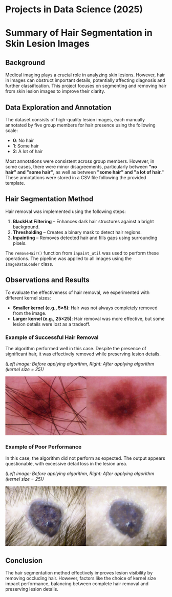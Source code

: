 # Projects in Data Science (2025)

# Summary of Hair Segmentation in Skin Lesion Images

## Background  
Medical imaging plays a crucial role in analyzing skin lesions. However, hair in images can obstruct important details, potentially affecting diagnosis and further classification. This project focuses on segmenting and removing hair from skin lesion images to improve their clarity.  

## Data Exploration and Annotation  
The dataset consists of high-quality lesion images, each manually annotated by five group members for hair presence using the following scale:  

- **0**: No hair  
- **1**: Some hair  
- **2**: A lot of hair  

Most annotations were consistent across group members. However, in some cases, there were minor disagreements, particularly between **"no hair" and "some hair"**, as well as between **"some hair" and "a lot of hair."** These annotations were stored in a CSV file following the provided template.  

## Hair Segmentation Method  
Hair removal was implemented using the following steps:  

1. **BlackHat Filtering** – Enhances dark hair structures against a bright background.  
2. **Thresholding** – Creates a binary mask to detect hair regions.  
3. **Inpainting** – Removes detected hair and fills gaps using surrounding pixels.  

The `removeHair()` function from `inpaint_util` was used to perform these operations. The pipeline was applied to all images using the `ImageDataLoader` class.  

## Observations and Results  
To evaluate the effectiveness of hair removal, we experimented with different kernel sizes:  

- **Smaller kernel (e.g., 5×5)**: Hair was not always completely removed from the image.  
- **Larger kernel (e.g., 25×25)**: Hair removal was more effective, but some lesion details were lost as a tradeoff.  

### Example of Successful Hair Removal  
The algorithm performed well in this case. Despite the presence of significant hair, it was effectively removed while preserving lesion details.  

*(Left image: Before applying algorithm, Right: After applying algorithm (kernel size = 25))*  

![Before and After](successful_removal.jpg)

### Example of Poor Performance  
In this case, the algorithm did not perform as expected. The output appears questionable, with excessive detail loss in the lesion area.  

*(Left image: Before applying algorithm, Right: After applying algorithm (kernel size = 25))*  

![Before and After](poor_performance.jpg)

## Conclusion  
The hair segmentation method effectively improves lesion visibility by removing occluding hair. However, factors like the choice of kernel size impact performance, balancing between complete hair removal and preserving lesion details.  













